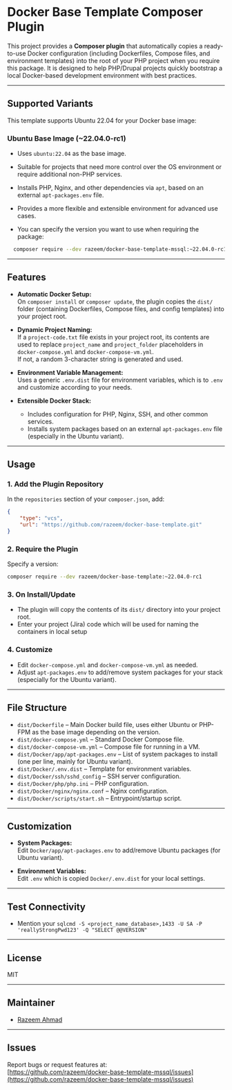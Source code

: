 # Docker Base Template Composer Plugin

This project provides a **Composer plugin** that automatically copies a ready-to-use Docker configuration (including Dockerfiles, Compose files, and environment templates) into the root of your PHP project when you require this package. It is designed to help PHP/Drupal projects quickly bootstrap a local Docker-based development environment with best practices.

---

## Supported Variants

This template supports Ubuntu 22.04 for your Docker base image:

### Ubuntu Base Image (~22.04.0-rc1)

- Uses `ubuntu:22.04` as the base image.
- Suitable for projects that need more control over the OS environment or require additional non-PHP services.
- Installs PHP, Nginx, and other dependencies via `apt`, based on an external `apt-packages.env` file.
- Provides a more flexible and extensible environment for advanced use cases.

- You can specify the version you want to use when requiring the package:

```sh
  composer require --dev razeem/docker-base-template-mssql:~22.04.0-rc1
```

---

## Features

- **Automatic Docker Setup:**  
  On `composer install` or `composer update`, the plugin copies the `dist/` folder (containing Dockerfiles, Compose files, and config templates) into your project root.

- **Dynamic Project Naming:**  
  If a `project-code.txt` file exists in your project root, its contents are used to replace `project_name` and `project_folder` placeholders in `docker-compose.yml` and `docker-compose-vm.yml`.  
  If not, a random 3-character string is generated and used.

- **Environment Variable Management:**  
  Uses a generic `.env.dist` file for environment variables, which is to `.env` and customize according to your needs.

- **Extensible Docker Stack:**  
  - Includes configuration for PHP, Nginx, SSH, and other common services.  
  - Installs system packages based on an external `apt-packages.env` file (especially in the Ubuntu variant).

---

## Usage

### 1. Add the Plugin Repository

In the `repositories` section of your `composer.json`, add:

```json
{
    "type": "vcs",
    "url": "https://github.com/razeem/docker-base-template.git"
}
```

### 2. Require the Plugin

Specify a version:
```sh
composer require --dev razeem/docker-base-template:~22.04.0-rc1
```

### 3. On Install/Update

- The plugin will copy the contents of its `dist/` directory into your project root.
- Enter your project (Jira) code which will be used for naming the containers in local setup

### 4. Customize

- Edit `docker-compose.yml` and `docker-compose-vm.yml` as needed.
- Adjust `apt-packages.env` to add/remove system packages for your stack (especially for the Ubuntu variant).

---

## File Structure

- `dist/Dockerfile` – Main Docker build file, uses either Ubuntu or PHP-FPM as the base image depending on the version.
- `dist/docker-compose.yml` – Standard Docker Compose file.
- `dist/docker-compose-vm.yml` – Compose file for running in a VM.
- `dist/Docker/app/apt-packages.env` – List of system packages to install (one per line, mainly for Ubuntu variant).
- `dist/Docker/.env.dist` – Template for environment variables.
- `dist/Docker/ssh/sshd_config` – SSH server configuration.
- `dist/Docker/php/php.ini` – PHP configuration.
- `dist/Docker/nginx/nginx.conf` – Nginx configuration.
- `dist/Docker/scripts/start.sh` – Entrypoint/startup script.

---

## Customization

- **System Packages:**  
  Edit `Docker/app/apt-packages.env` to add/remove Ubuntu packages (for Ubuntu variant).

- **Environment Variables:**  
  Edit `.env` which is copied `Docker/.env.dist` for your local settings.

---

## Test Connectivity

- Mention your
`sqlcmd -S <project_name_database>,1433 -U SA -P 'reallyStrongPwd123' -Q "SELECT @@VERSION"`


---

## License

MIT

---

## Maintainer

- [Razeem Ahmad](https://www.drupal.org/u/razeem)

---

## Issues

Report bugs or request features at:  
[https://github.com/razeem/docker-base-template-mssql/issues](https://github.com/razeem/docker-base-template-mssql/issues)

